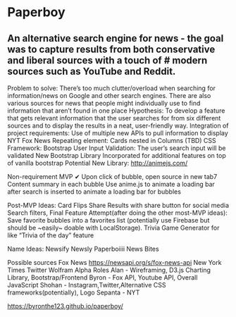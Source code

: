 # Paperboy
## An alternative search engine for news - the goal was to capture results from both conservative and liberal sources with a touch of # modern sources such as YouTube and Reddit.

Problem to solve: There’s too much clutter/overload when searching for information/news on Google and other search engines.
There are also various sources for news that people might individually use to find information that aren’t found in one place
Hypothesis: To develop a feature that gets relevant information that the user searches for from six different sources and to display the results in a neat, user-friendly way.
Integration of project requirements:
Use of multiple new APIs to pull information to display
NYT
Fox News
Repeating element: Cards nested in Columns (TBD)
CSS Framework: Bootstrap
User Input Validation: The user’s search input will be validated 
New Bootstrap Library Incorporated for additional features on top of vanilla bootstrap
Potential New Library:
http://animejs.com/

Non-requirement MVP 
    ✔ Upon click of bubble, open source in new tab7
Content summary in each bubble
Use anime.js to animate a loading bar after search is inserted to animate a loading bar for bubbles

Post-MVP Ideas:
Card Flips
Share Results with share button for social media
Search filters, 
Final Feature Attempt(after doing the other most-MVP ideas): Save favorite bubbles into a favorites list (potentially use Firebase but should be ~easily~ doable with LocalStorage).
Trivia Game Generator for like “Trivia of the day” feature
                
Name Ideas:
Newsify
Newsly
Paperboiiii
News Bites



Possible sources
Fox News
https://newsapi.org/s/fox-news-api
New York Times
Twitter
Wolfram Alpha
Roles
Alan - Wireframing, D3.js Charting Library, Bootstrap/Frontend
Byron - Fox API, Youtube API, Overall JavaScript
Shohan - Instagram,Twitter,Alternative CSS frameworks(potentially), Logo
Sepanta - NYT


https://byronthe123.github.io/paperboy/
